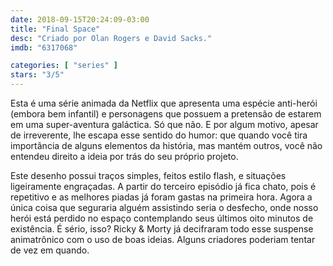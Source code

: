 ```yaml
---
date: 2018-09-15T20:24:09-03:00
title: "Final Space"
desc: "Criado por Olan Rogers e David Sacks."
imdb: "6317068"

categories: [ "series" ]
stars: "3/5"
---
```

Esta é uma série animada da Netflix que apresenta uma espécie anti-herói (embora bem infantil) e personagens que possuem a pretensão de estarem em uma super-aventura galáctica. Só que não. E por algum motivo, apesar de irreverente, lhe escapa esse sentido do humor: que quando você tira importância de alguns elementos da história, mas mantém outros, você não entendeu direito a ideia por trás do seu próprio projeto.

Este desenho possui traços simples, feitos estilo flash, e situações ligeiramente engraçadas. A partir do terceiro episódio já fica chato, pois é repetitivo e as melhores piadas já foram gastas na primeira hora. Agora a única coisa que seguraria alguém assistindo seria o desfecho, onde nosso herói está perdido no espaço contemplando seus últimos oito minutos de existência. É sério, isso? Ricky & Morty já decifraram todo esse suspense animatrônico com o uso de boas ideias. Alguns criadores poderiam tentar de vez em quando.
